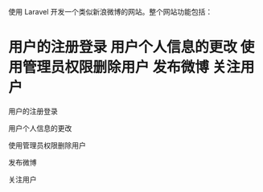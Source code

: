 使用 Laravel 开发一个类似新浪微博的网站。整个网站功能包括：

用户的注册登录
用户个人信息的更改
使用管理员权限删除用户
发布微博
关注用户
=======
用户的注册登录 

用户个人信息的更改 

使用管理员权限删除用户 

发布微博 

关注用户 
